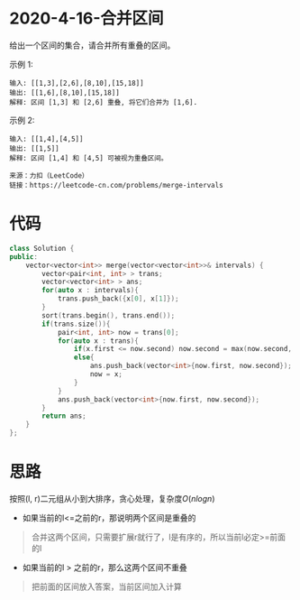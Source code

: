 # 2020-4-16-合并区间

给出一个区间的集合，请合并所有重叠的区间。

示例 1:
```
输入: [[1,3],[2,6],[8,10],[15,18]]
输出: [[1,6],[8,10],[15,18]]
解释: 区间 [1,3] 和 [2,6] 重叠, 将它们合并为 [1,6].
```
示例 2:
```
输入: [[1,4],[4,5]]
输出: [[1,5]]
解释: 区间 [1,4] 和 [4,5] 可被视为重叠区间。
```
```
来源：力扣（LeetCode）
链接：https://leetcode-cn.com/problems/merge-intervals
```

# 代码

```cpp
class Solution {
public:
    vector<vector<int>> merge(vector<vector<int>>& intervals) {
        vector<pair<int, int> > trans;
        vector<vector<int> > ans;
        for(auto x : intervals){
            trans.push_back({x[0], x[1]});
        }
        sort(trans.begin(), trans.end());
        if(trans.size()){
            pair<int, int> now = trans[0];
            for(auto x : trans){
                if(x.first <= now.second) now.second = max(now.second, x.second);
                else{
                    ans.push_back(vector<int>{now.first, now.second});
                    now = x;
                }
            }
            ans.push_back(vector<int>{now.first, now.second});
        }
        return ans;
    }
};
```

# 思路

按照(l, r)二元组从小到大排序，贪心处理，复杂度$O(nlogn)$

+ 如果当前的l<=之前的r，那说明两个区间是重叠的
> 合并这两个区间，只需要扩展r就行了，l是有序的，所以当前l必定>=前面的l

+ 如果当前的l > 之前的r，那么这两个区间不重叠
> 把前面的区间放入答案，当前区间加入计算